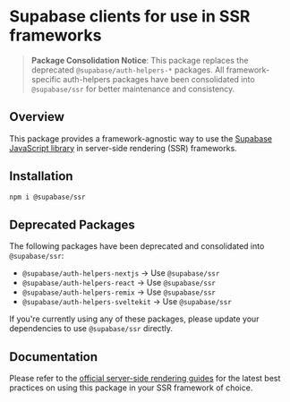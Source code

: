 # Supabase clients for use in SSR frameworks

> **Package Consolidation Notice**: This package replaces the deprecated `@supabase/auth-helpers-*` packages. All framework-specific auth-helpers packages have been consolidated into `@supabase/ssr` for better maintenance and consistency.

## Overview

This package provides a framework-agnostic way to use the [Supabase JavaScript library](https://supabase.com/docs/reference/javascript/introduction) in server-side rendering (SSR) frameworks.

## Installation

```bash
npm i @supabase/ssr
```

## Deprecated Packages

The following packages have been deprecated and consolidated into `@supabase/ssr`:

- `@supabase/auth-helpers-nextjs` → Use `@supabase/ssr`
- `@supabase/auth-helpers-react` → Use `@supabase/ssr`
- `@supabase/auth-helpers-remix` → Use `@supabase/ssr`
- `@supabase/auth-helpers-sveltekit` → Use `@supabase/ssr`

If you're currently using any of these packages, please update your dependencies to use `@supabase/ssr` directly.

## Documentation

Please refer to the [official server-side rendering guides](https://supabase.com/docs/guides/auth/server-side) for the latest best practices on using this package in your SSR framework of choice.
